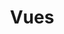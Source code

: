 ---
title: Vues
permalink: /diagrammes-de-composantes/#vues
nav_order: 3
parent: Diagrammes de composantes
---